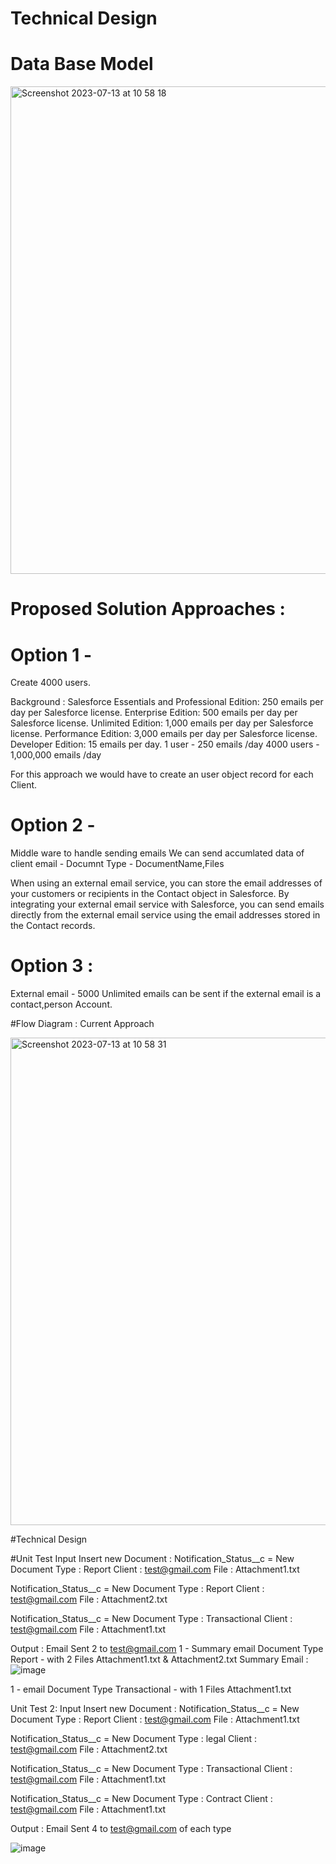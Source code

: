 # Technical Design 

# Data Base Model 

<img width="780" alt="Screenshot 2023-07-13 at 10 58 18" src="https://github.com/manalijadhav97/LIQID/assets/32008754/4598cea8-70dd-477a-a9db-767bb6971657">

# Proposed Solution Approaches : 
# Option 1 -
Create 4000 users.

Background : Salesforce Essentials and Professional Edition: 250 emails per day per Salesforce license.
Enterprise Edition: 500 emails per day per Salesforce license.
Unlimited Edition: 1,000 emails per day per Salesforce license.
Performance Edition: 3,000 emails per day per Salesforce license.
Developer Edition: 15 emails per day.
1 user - 250 emails /day
4000 users - 1,000,000 emails /day

For this approach we would have to create an user object record for each Client.

# Option 2 - 
Middle ware to handle sending emails 
We can send accumlated data of 
client email - Documnt Type - DocumentName,Files 

When using an external email service, you can store the email addresses of your customers or recipients in the Contact object in Salesforce. By integrating your external email service with Salesforce, you can send emails directly from the external email service using the email addresses stored in the Contact records.


# Option 3 : 
External email - 5000
Unlimited emails can be sent if the external email is a contact,person Account.


#Flow Diagram : Current Approach 

<img width="780" alt="Screenshot 2023-07-13 at 10 58 31" src="https://github.com/manalijadhav97/LIQID/assets/32008754/b3acc2ec-7f9f-4ff1-931d-6d0e85e5c193">

#Technical Design 


#Unit Test 
Input 
Insert new Document :
Notification_Status__c = New 
Document Type : Report
Client : test@gmail.com
File : Attachment1.txt

Notification_Status__c = New 
Document Type : Report
Client : test@gmail.com
File : Attachment2.txt

Notification_Status__c = New 
Document Type : Transactional
Client : test@gmail.com
File : Attachment1.txt

Output : 
Email Sent 2 to test@gmail.com 
1 - Summary email 
Document Type Report - with 2 Files Attachment1.txt & Attachment2.txt
Summary Email : 
![image](https://github.com/manalijadhav97/LIQID/assets/32008754/5a666187-8a4a-4053-b01f-426a3874f42f)


1 - email
Document Type Transactional - with 1 Files Attachment1.txt

Unit Test 2:
Input 
Insert new Document :
Notification_Status__c = New 
Document Type : Report
Client : test@gmail.com
File : Attachment1.txt

Notification_Status__c = New 
Document Type : legal
Client : test@gmail.com
File : Attachment2.txt

Notification_Status__c = New 
Document Type : Transactional
Client : test@gmail.com
File : Attachment1.txt

Notification_Status__c = New 
Document Type : Contract
Client : test@gmail.com
File : Attachment1.txt

Output : 
Email Sent 4 to test@gmail.com of each type

![image](https://github.com/manalijadhav97/LIQID/assets/32008754/5443ca68-7a1b-4466-966e-47164e2377db)

